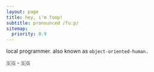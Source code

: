 ```yaml
---
layout: page
title: hey, i'm foop!
subtitle: pronounced /fuːp/
sitemap:
  priority: 0.9
---
```


<div id="describe-text">
	<p>local programmer. also known as <code>object-oriented-human.</code></p>
	<a href="//24timezones.com/Singapore/time" style="text-decoration: none" class="clock24" id="tz24-1638410736-c1236-eyJob3VydHlwZSI6IjI0Iiwic2hvd2RhdGUiOiIwIiwic2hvd3NlY29uZHMiOiIxIiwic2hvd3RpbWV6b25lIjoiMSIsInR5cGUiOiJkIiwibGFuZyI6ImVuIn0=" title="local time in Singapore" target="_blank" rel="nofollow noopener noreferrer">🇸🇬</a> - 🇸🇬
	<script type="text/javascript" src="//w.24timezones.com/l.js" async></script>
	<br>
	<br>
</div>

